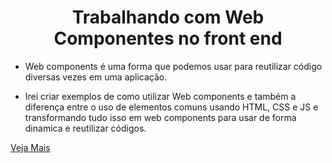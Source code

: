 <h1 align="center">Trabalhando com Web Componentes no front end</h1>

- Web components é uma forma que podemos usar para reutilizar código diversas vezes em uma aplicação.

- Irei criar exemplos de como utilizar Web components e também a diferença entre o uso de elementos comuns usando HTML, CSS e JS e transformando tudo isso em web components para usar de forma dinamica e reutilizar códigos.

[Veja Mais](https://github.com/henferreirapro/estudos-angular/tree/1-web-components-no-front-end/1-web-components)


